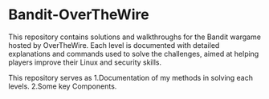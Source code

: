 # Bandit-OverTheWire
This repository contains solutions and walkthroughs for the Bandit wargame hosted by OverTheWire. Each level is documented with detailed explanations and commands used to solve the challenges, aimed at helping players improve their Linux and security skills.

This repository serves as
1.Documentation of my methods in solving each levels. 
2.Some key Components.
